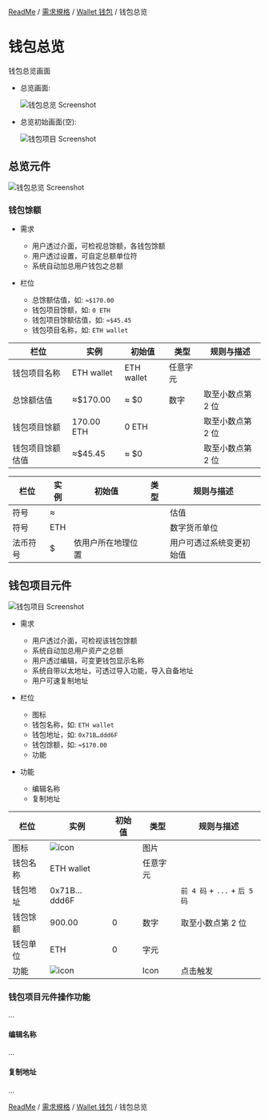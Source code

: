 [ReadMe](../README.md) / [需求規格](../requirements.md) / [Wallet 钱包](wallet.md) / 钱包总览

# <a name="overview">钱包总览</a>

钱包总览画面

* 总览画面:

	![钱包总览 Screenshot](../assets/wallets-list-overview.png)

* 总览初始画面(空):

	![钱包项目 Screenshot](../assets/wallets-list-overview-empty.png)

## <a name="overview">总览元件</a>

![钱包总览 Screenshot](../assets/wallets__overview.png)

### 钱包馀额

* 需求
	* 用户透过介面，可检视总馀额，各钱包馀额
	* 用户透过设置，可自定总额单位符
	* 系统自动加总用户钱包之总额

* 栏位
	* 总馀额估值，如: `≈$170.00`
	* 钱包项目馀额，如: `0 ETH`
	* 钱包项目馀额估值，如: `≈$45.45`
	* 钱包项目名称，如: `ETH wallet`

栏位 | 实例 | 初始值 | 类型 | 规则与描述
------------- | ------------- | ------------- | ------------- | -------------
钱包项目名称 | ETH wallet | ETH wallet | 任意字元 | 
总馀额估值 | ≈$170.00 |  ≈ $0 | 数字 | 取至小数点第 2 位
钱包项目馀额 | 170.00 ETH | 0 ETH | | 取至小数点第 2 位
钱包项目馀额估值 | ≈$45.45 |  ≈ $0 |  | 取至小数点第 2 位

栏位 | 实例 | 初始值 | 类型 | 规则与描述
------------- | ------------- | ------------- | ------------- | -------------
符号 | ≈ | | | 估值
符号 | ETH | | | 数字货币单位
法币符号 | $ | 依用户所在地理位置 | | 用户可透过系统变更初始值

## <a name="wallet-item">钱包项目元件</a>

![钱包项目 Screenshot](../assets/wallets__walletoverview-walle-item--eth.png)

* 需求
	* 用户透过介面，可检视该钱包馀额
	* 系统自动加总用户资产之总额
	* 用户透过编辑，可变更钱包显示名称
	* 系统自带以太地址，可透过导入功能，导入自备地址
	* 用户可速复制地址

* 栏位
	* 图标
	* 钱包名称，如: `ETH wallet`
	* 钱包地址，如: `0x71B…ddd6F`
	* 钱包馀额，如: `≈$170.00`
	* 功能

* 功能
	* 编辑名称
	* 复制地址

栏位 | 实例 | 初始值 | 类型 | 规则与描述
------------- | ------------- | ------------- | ------------- | -------------
图标 | ![icon](../assets/wallet-item-icon.png) | | 图片 | 
钱包名称 | ETH wallet |  | 任意字元 | 
钱包地址 | 0x71B…ddd6F |  |  | `前 4 码` + `...` + `后 5 码`
钱包馀额 | 900.00 | 0 | 数字 | 取至小数点第 2 位
钱包单位 | ETH | 0 | 字元 | 
功能 | ![icon](../assets/wallet-item-more-icon.png) | | Icon | 点击触发


### 钱包项目元件操作功能
...
#### 编辑名称
...
#### 复制地址
...

[ReadMe](../README.md) / [需求規格](../requirements.md) / [Wallet 钱包](wallet.md) / 钱包总览